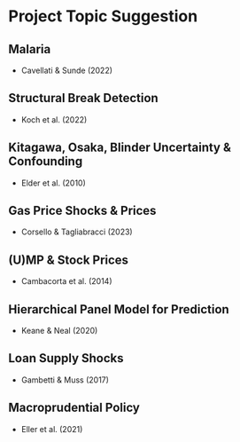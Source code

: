 # Project Topic Suggestion

## Malaria

* Cavellati & Sunde (2022)

## Structural Break Detection 

* Koch et al. (2022)

## Kitagawa, Osaka, Blinder Uncertainty & Confounding

* Elder et al. (2010)

## Gas Price Shocks & Prices

* Corsello & Tagliabracci (2023)

## (U)MP & Stock Prices

* Cambacorta et al. (2014)

## Hierarchical Panel Model for Prediction

* Keane & Neal (2020)

## Loan Supply Shocks

* Gambetti & Muss (2017)

## Macroprudential Policy 

* Eller et al. (2021)

